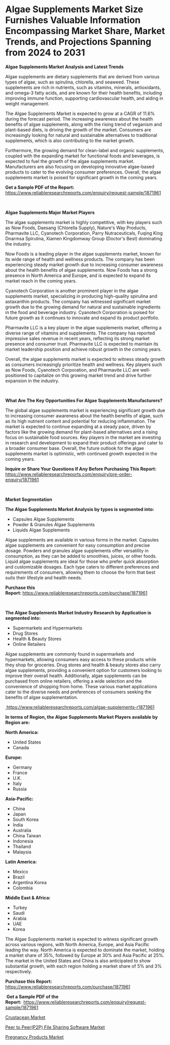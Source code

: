 <p><h1>Algae Supplements Market Size Furnishes Valuable Information Encompassing Market Share, Market Trends, and Projections Spanning from 2024 to 2031</h1></p><p><strong>Algae Supplements Market Analysis and Latest Trends</strong></p>
<p><p>Algae supplements are dietary supplements that are derived from various types of algae, such as spirulina, chlorella, and seaweed. These supplements are rich in nutrients, such as vitamins, minerals, antioxidants, and omega-3 fatty acids, and are known for their health benefits, including improving immune function, supporting cardiovascular health, and aiding in weight management.</p><p>The Algae Supplements Market is expected to grow at a CAGR of 11.6% during the forecast period. The increasing awareness about the health benefits of algae supplements, along with the rising trend of veganism and plant-based diets, is driving the growth of the market. Consumers are increasingly looking for natural and sustainable alternatives to traditional supplements, which is also contributing to the market growth.</p><p>Furthermore, the growing demand for clean-label and organic supplements, coupled with the expanding market for functional foods and beverages, is expected to fuel the growth of the algae supplements market. Manufacturers are also focusing on developing innovative algae-based products to cater to the evolving consumer preferences. Overall, the algae supplements market is poised for significant growth in the coming years.</p></p>
<p><strong>Get a Sample PDF of the Report:&nbsp;</strong> <a href="https://www.reliableresearchreports.com/enquiry/request-sample/1871961">https://www.reliableresearchreports.com/enquiry/request-sample/1871961</a></p>
<p>&nbsp;</p>
<p><strong>Algae Supplements Major Market Players</strong></p>
<p><p>The algae supplements market is highly competitive, with key players such as Now Foods, Daesang (Chlorella Supply), Nature's Way Products, Pharmavite LLC, Cyanotech Corporation, Parry Nutraceuticals, Fuqing King Dnarmsa Spirulina, Xiamen Kingdomway Group (Doctor's Best) dominating the industry. </p><p>Now Foods is a leading player in the algae supplements market, known for its wide range of health and wellness products. The company has been experiencing steady market growth due to increasing consumer awareness about the health benefits of algae supplements. Now Foods has a strong presence in North America and Europe, and is expected to expand its market reach in the coming years.</p><p>Cyanotech Corporation is another prominent player in the algae supplements market, specializing in producing high-quality spirulina and astaxanthin products. The company has witnessed significant market growth due to the growing demand for natural and sustainable ingredients in the food and beverage industry. Cyanotech Corporation is poised for future growth as it continues to innovate and expand its product portfolio.</p><p>Pharmavite LLC is a key player in the algae supplements market, offering a diverse range of vitamins and supplements. The company has reported impressive sales revenue in recent years, reflecting its strong market presence and consumer trust. Pharmavite LLC is expected to maintain its market leadership position and achieve robust growth in the coming years.</p><p>Overall, the algae supplements market is expected to witness steady growth as consumers increasingly prioritize health and wellness. Key players such as Now Foods, Cyanotech Corporation, and Pharmavite LLC are well-positioned to capitalize on this growing market trend and drive further expansion in the industry.</p></p>
<p>&nbsp;</p>
<p><strong>What Are The Key Opportunities For Algae Supplements Manufacturers?</strong></p>
<p><p>The global algae supplements market is experiencing significant growth due to increasing consumer awareness about the health benefits of algae, such as its high nutrient content and potential for reducing inflammation. The market is expected to continue expanding at a steady pace, driven by factors like the growing demand for plant-based alternatives and a rising focus on sustainable food sources. Key players in the market are investing in research and development to expand their product offerings and cater to a broader consumer base. Overall, the future outlook for the algae supplements market is optimistic, with continued growth expected in the coming years.</p></p>
<p><strong>Inquire or Share Your Questions If Any Before Purchasing This Report:</strong> <a href="https://www.reliableresearchreports.com/enquiry/pre-order-enquiry/1871961">https://www.reliableresearchreports.com/enquiry/pre-order-enquiry/1871961</a></p>
<p>&nbsp;</p>
<p><strong>Market Segmentation</strong></p>
<p><strong>The Algae Supplements Market Analysis by types is segmented into:</strong></p>
<p><ul><li>Capsules Algae Supplements</li><li>Powder & Granules Algae Supplements</li><li>Liquids Algae Supplements</li></ul></p>
<p><p>Algae supplements are available in various forms in the market. Capsules algae supplements are convenient for easy consumption and precise dosage. Powders and granules algae supplements offer versatility in consumption, as they can be added to smoothies, juices, or other foods. Liquid algae supplements are ideal for those who prefer quick absorption and customizable dosages. Each type caters to different preferences and requirements of consumers, allowing them to choose the form that best suits their lifestyle and health needs.</p></p>
<p><strong>Purchase this Report:&nbsp;</strong><a href="https://www.reliableresearchreports.com/purchase/1871961">https://www.reliableresearchreports.com/purchase/1871961</a></p>
<p>&nbsp;</p>
<p><strong>The Algae Supplements Market Industry Research by Application is segmented into:</strong></p>
<p><ul><li>Supermarkets and Hypermarkets</li><li>Drug Stores</li><li>Health & Beauty Stores</li><li>Online Retailers</li></ul></p>
<p><p>Algae supplements are commonly found in supermarkets and hypermarkets, allowing consumers easy access to these products while they shop for groceries. Drug stores and health & beauty stores also carry algae supplements, providing a convenient option for customers looking to improve their overall health. Additionally, algae supplements can be purchased from online retailers, offering a wide selection and the convenience of shopping from home. These various market applications cater to the diverse needs and preferences of consumers seeking the benefits of algae supplementation.</p></p>
<p><a href="https://www.reliableresearchreports.com/algae-supplements-r1871961">&nbsp;https://www.reliableresearchreports.com/algae-supplements-r1871961</a></p>
<p><strong>In terms of Region, the Algae Supplements Market Players available by Region are:</strong></p>
<p>
    <p> <strong> North America: </strong>
        <ul>
            <li>United States</li>
            <li>Canada</li>
        </ul>
        </p> 
    <p> <strong> Europe: </strong>
        <ul>
            <li>Germany</li>
            <li>France</li>
            <li>U.K.</li>
            <li>Italy</li>
            <li>Russia</li>
        </ul>
        </p> 
    <p> <strong> Asia-Pacific: </strong>
        <ul>
            <li>China</li>
            <li>Japan</li>
            <li>South Korea</li>
            <li>India</li>
            <li>Australia</li>
            <li>China Taiwan</li>
            <li>Indonesia</li>
            <li>Thailand</li>
            <li>Malaysia</li>
        </ul>
        </p> 
    <p> <strong> Latin America: </strong>
        <ul>
            <li>Mexico</li>
            <li>Brazil</li>
            <li>Argentina Korea</li>
            <li>Colombia</li>
        </ul>
        </p> 
    <p> <strong> Middle East & Africa: </strong>
        <ul>
            <li>Turkey</li>
            <li>Saudi</li>
            <li>Arabia</li>
            <li>UAE</li>
            <li>Korea</li>
        </ul>
    </p>
    </p>
<p><p>The Algae Supplements market is expected to witness significant growth across various regions, with North America, Europe, and Asia Pacific leading the way. North America is expected to dominate the market, holding a market share of 35%, followed by Europe at 30% and Asia Pacific at 25%. The market in the United States and China is also anticipated to show substantial growth, with each region holding a market share of 5% and 3% respectively.</p></p>
<p><strong>Purchase this Report: </strong><a href="https://www.reliableresearchreports.com/purchase/1871961">https://www.reliableresearchreports.com/purchase/1871961</a></p>
<p>&nbsp;<strong>Get a Sample PDF of the Report:&nbsp;&nbsp;</strong><a href="https://www.reliableresearchreports.com/enquiry/request-sample/1871961">https://www.reliableresearchreports.com/enquiry/request-sample/1871961</a></p>
<p><strong></strong></p>
<p><p><a href="https://www.linkedin.com/pulse/crustacean-market-growth-trends-covid-19-impact-forecasts-wible">Crustacean Market</a></p><p><a href="https://medium.com/@skylareaver78567/decoding-peer-to-peer-p2p-file-sharing-software-market-metrics-market-share-trends-and-growth-942e80be5683">Peer to Peer(P2P) File Sharing Software Market</a></p><p><a href="https://www.linkedin.com/pulse/pregnancy-products-market-size-share-global-analysis-report-qh1nf">Pregnancy Products Market</a></p></p>
